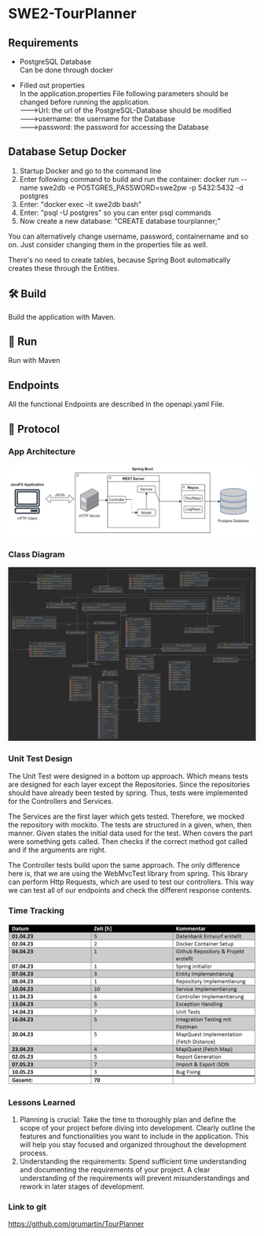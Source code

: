 # SWE2-TourPlanner

## Requirements

* PostgreSQL Database     
  Can be done through docker

* Filled out properties    
  In the application.properties File following parameters should be changed before running the application. </br>
  --->Url: the url of the PostgreSQL-Database should be modified</br>
  --->username: the username for the Database</br>
  --->password: the password for accessing the Database</br>

## Database Setup Docker

1. Startup Docker and go to the command line
2. Enter following command to build and run the container: docker run --name swe2db -e POSTGRES_PASSWORD=swe2pw -p 5432:5432 -d postgres
3. Enter: "docker exec -it swe2db bash" 
4. Enter: "psql -U postgres" so you can enter psql commands
5. Now create a new database: "CREATE database tourplanner;"

You can alternatively change username, password, containername and so on. Just consider changing them in the properties file 
as well.

There's no need to create tables, because Spring Boot automatically creates these through the Entities. 

## 🛠 Build 

Build the application with Maven.

## 🚀 Run

Run with Maven

## Endpoints

All the functional Endpoints are described in the openapi.yaml File.


## 🧾 Protocol

### App Architecture

![Architecture](assets/architecture.png)

### Class Diagram

![Class Diagram](assets/class_diagram.png)

### Unit Test Design

The Unit Test were designed in a bottom up approach. Which means tests are designed for each layer except the Repositories.
Since the repositories should have already been tested by spring. Thus, tests were implemented for the Controllers and
Services.

The Services are the first layer which gets tested. Therefore, we mocked the repository with mockito. The tests are
structured in a given, when, then manner. Given states the initial data used for the test. When covers the part were
something gets called. Then checks if the correct method got called and if the arguments are right.

The Controller tests build upon the same approach. The only difference here is, that we are using the WebMvcTest library from
spring. This library can perform Http Requests, which are used to test our controllers. This way we can test all of our endpoints
and check the different response contents.

### Time Tracking

![Tracked Time](assets/time_tracked.png)

### Lessons Learned

1. Planning is crucial: Take the time to thoroughly plan and define the scope of your project before diving into development. Clearly outline the features and functionalities you want to include in the application. This will help you stay focused and organized throughout the development process.
2. Understanding the requirements: Spend sufficient time understanding and documenting the requirements of your project. A clear understanding of the requirements will prevent misunderstandings and rework in later stages of development.

### Link to git

https://github.com/grumartin/TourPlanner

